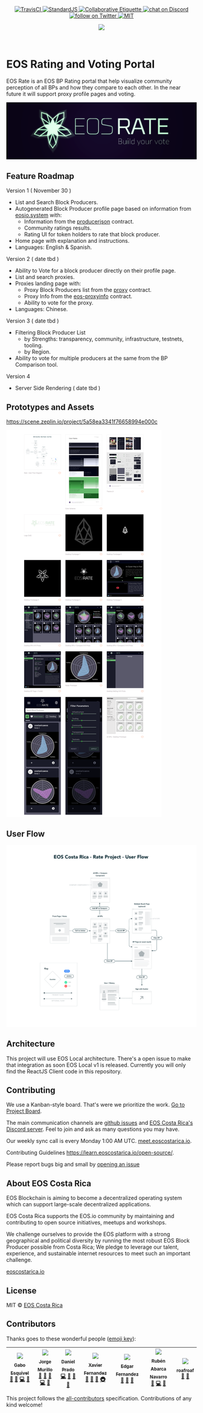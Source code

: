 <p align="center">
	<a href="https://travis-ci.org/eoscostarica/rate.eoscostarica.io">
		<img src="https://travis-ci.org/eoscostarica/rate.eoscostarica.io.svg?branch=master" alt="TravisCI">
	</a>
	<a href="http://standardjs.com">
		<img src="https://img.shields.io/badge/code%20style-standard-brightgreen.svg" alt="StandardJS">
	</a>
	<a href="https://git.io/col">
		<img src="https://img.shields.io/badge/%E2%9C%93-collaborative_etiquette-brightgreen.svg" alt="Collaborative Etiquette">
	</a>
	<a href="https://discord.gg/bBpQHym">
		<img src="https://img.shields.io/discord/447118387118735380.svg?logo=discord" alt="chat on Discord">
	</a>
	<a href="https://twitter.com/intent/follow?screen_name=eoscostarica">
		<img src="https://img.shields.io/twitter/follow/eoscostarica.svg?style=social&logo=twitter" alt="follow on Twitter">
	</a>
	<a href="#">
		<img src="https://img.shields.io/dub/l/vibe-d.svg" alt="MIT">
	</a>
</p>

<p align="center">
	<a href="https://eoscostarica.io">
		<img src="https://cdn.rawgit.com/eoscostarica/assets/574d20a6/logos/eoscolors-transparent.png" width="300">
	</a>
</p>
<br/>

# EOS Rating and Voting Portal

EOS Rate is an EOS BP Rating portal that help visualize community perception of all BPs and how they compare to each other. In the near future it will support proxy profile pages and voting.

<p align="center">
	<img src="logo.png" width="600">
</p>

## Feature Roadmap

Version 1 ( November 30 )

- List and Search Block Producers.
- Autogenerated Block Producer profile page based on information from [eosio.system](https://github.com/EOSIO/eos/tree/master/contracts/eosio.system) with:
  - Information from the [producerjson](https://github.com/greymass/producerjson) contract.
  - Community ratings results.
  - Rating UI for token holders to rate that block producer.
- Home page with explanation and instructions.
- Languages: English & Spanish.

Version 2 ( date tbd )

- Ability to Vote for a block producer directly on their profile page.
- List and search proxies.
- Proxies landing page with:
  - Proxy Block Producers list from the [proxy](https://github.com/EOSIO/eos/blob/master/contracts/proxy/proxy.cpp) contract.
  - Proxy Info from the [eos-proxyinfo](https://github.com/AlohaEOS/eos-proxyinfo) contract.
  - Ability to vote for the proxy.
- Languages: Chinese.

Version 3 ( date tbd )

- Filtering Block Producer List
  - by Strengths: transparency, community, infrastructure, testnets, tooling.
  - by Region.
- Ability to vote for multiple producers at the same from the BP Comparison tool.

Version 4

- Server Side Rendering ( date tbd )

## Prototypes and Assets

https://scene.zeplin.io/project/5a58ea3341f76658994e000c

![](docs/eosrate-scenes.png)

## User Flow

![](docs/EOSRate-UserFlow.png)

## Architecture

This project will use EOS Local architecture.
There's a open issue to make that integration as soon EOS Local v1 is released.
Currently you will only find the ReactJS Client code in this repository.

## Contributing

We use a Kanban-style board. That's were we prioritize the work. [Go to Project Board](https://github.com/eoscostarica/eos-rate/projects/1).

The main communication channels are [github issues](https://github.com/eoscostarica/eos-rate/issues) and [EOS Costa Rica's Discord server](https://eoscostarica.io/discord). Feel to join and ask as many questions you may have.

Our weekly sync call is every Monday 1:00 AM UTC. [meet.eoscostarica.io](https:/meet.eoscostarica.io).

Contributing Guidelines https://learn.eoscostarica.io/open-source/.

Please report bugs big and small by [opening an issue](https://github.com/eoscostarica/eos-rate/issues)

## About EOS Costa Rica

EOS Blockchain is aiming to become a decentralized operating system which can support large-scale decentralized applications.

EOS Costa Rica supports the EOS.io community by maintaining and contributing to open source initiatives, meetups and workshops.

We challenge ourselves to provide the EOS platform with a strong geographical and political diversity by running the most robust EOS Block Producer possible from Costa Rica; We pledge to leverage our talent, experience, and sustainable internet resources to meet such an important challenge.

[eoscostarica.io](https://eoscostarica.io)

## License

MIT © [EOS Costa Rica](https://eoscostarica.io)

## Contributors

Thanks goes to these wonderful people ([emoji key](https://github.com/kentcdodds/all-contributors#emoji-key)):

<!-- ALL-CONTRIBUTORS-LIST:START - Do not remove or modify this section -->
<!-- prettier-ignore -->
| [<img src="https://avatars0.githubusercontent.com/u/391270?v=4" width="100px;"/><br /><sub><b>Gabo Esquivel</b></sub>](https://gaboesquivel.com)<br />[🤔](#ideas-gaboesquivel "Ideas, Planning, & Feedback") [📖](https://github.com/eoscostarica/eos-rate/commits?author=gaboesquivel "Documentation") [💻](https://github.com/eoscostarica/eos-rate/commits?author=gaboesquivel "Code") [👀](#review-gaboesquivel "Reviewed Pull Requests") | [<img src="https://avatars1.githubusercontent.com/u/1179619?v=4" width="100px;"/><br /><sub><b>Jorge Murillo</b></sub>](https://github.com/murillojorge)<br />[🤔](#ideas-murillojorge "Ideas, Planning, & Feedback") [📖](https://github.com/eoscostarica/eos-rate/commits?author=murillojorge "Documentation") [🎨](#design-murillojorge "Design") [💻](https://github.com/eoscostarica/eos-rate/commits?author=murillojorge "Code") [👀](#review-murillojorge "Reviewed Pull Requests") | [<img src="https://avatars2.githubusercontent.com/u/349542?v=4" width="100px;"/><br /><sub><b>Daniel Prado</b></sub>](https://github.com/danazkari)<br />[💻](https://github.com/eoscostarica/eos-rate/commits?author=danazkari "Code") [📖](https://github.com/eoscostarica/eos-rate/commits?author=danazkari "Documentation") [🤔](#ideas-danazkari "Ideas, Planning, & Feedback") [👀](#review-danazkari "Reviewed Pull Requests") | [<img src="https://avatars0.githubusercontent.com/u/5632966?v=4" width="100px;"/><br /><sub><b>Xavier Fernandez</b></sub>](https://github.com/xavier506)<br />[🤔](#ideas-xavier506 "Ideas, Planning, & Feedback") [📝](#blog-xavier506 "Blogposts") [📢](#talk-xavier506 "Talks") [🚇](#infra-xavier506 "Infrastructure (Hosting, Build-Tools, etc)") | [<img src="https://avatars2.githubusercontent.com/u/40245170?v=4" width="100px;"/><br /><sub><b>Edgar Fernandez</b></sub>](http://www.eoscostarica.io)<br />[🤔](#ideas-edgar-eoscostarica "Ideas, Planning, & Feedback") [📝](#blog-edgar-eoscostarica "Blogposts") [📢](#talk-edgar-eoscostarica "Talks") | [<img src="https://avatars2.githubusercontent.com/u/13205620?v=4" width="100px;"/><br /><sub><b>Rubén Abarca Navarro</b></sub>](https://github.com/rubenabix)<br />[🤔](#ideas-rubenabix "Ideas, Planning, & Feedback") [💻](https://github.com/eoscostarica/eos-rate/commits?author=rubenabix "Code") [👀](#review-rubenabix "Reviewed Pull Requests") | [<img src="https://avatars1.githubusercontent.com/u/40480825?v=4" width="100px;"/><br /><sub><b>roafroaf</b></sub>](https://github.com/roafroaf)<br />[🤔](#ideas-roafroaf "Ideas, Planning, & Feedback") [🎨](#design-roafroaf "Design") |
| :---: | :---: | :---: | :---: | :---: | :---: | :---: |

<!-- ALL-CONTRIBUTORS-LIST:END -->

This project follows the [all-contributors](https://github.com/kentcdodds/all-contributors) specification. Contributions of any kind welcome!
